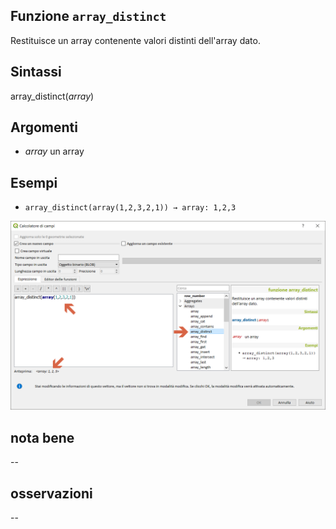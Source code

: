 ## Funzione `array_distinct`

Restituisce un array contenente valori distinti dell'array dato.

## Sintassi

array_distinct(_array_)

## Argomenti

* _array_ un array

## Esempi

* `array_distinct(array(1,2,3,2,1)) → array: 1,2,3`

<img src="/img/arrays/array_distinct/array_distinct1.png">

## nota bene

--

## osservazioni

--